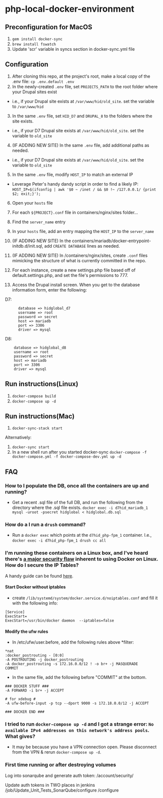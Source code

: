 # php-local-docker-environment

## Preconfiguration for MacOS
1. ```gem install docker-sync```
2. ```brew install fswatch```
3. Update 'scr' variable in syncs section in docker-sync.yml file

## Configuration

1. After cloning this repo, at the project's root, make a local copy of the .env file: ```cp .env.default .env```
2. In the newly-created ```.env``` file, set ```PROJECTS_PATH``` to the root folder where your Drupal sites exist
  * i.e., if your Drupal site exists at ```/var/www/hid/old_site```. set the variable to ```/var/www/hid```
3. In the same ```.env``` file, set ```HID_D7``` and ```DRUPAL_8``` to the folders where the site exists.
  * i.e., if your D7 Drupal site exists at ```/var/www/hid/old_site```. set the variable to ```old_site```
4. (IF ADDING NEW SITE) In the same ```.env``` file, add additional paths as needed.
  * i.e., if your D7 Drupal site exists at ```/var/www/hid/old_site```. set the variable to ```old_site```
5. In the same ```.env``` file, modify ```HOST_IP``` to match an external IP
  * Leverage Peter's handy dandy script in order to find a likely IP:
    ```HOST_IP=$(ifconfig | awk '$0 ~ /inet / && $0 !~ /127.0.0.1/ {print $2; exit;}');```
6. Open your ```hosts``` file
7. For each ```${PROJECT}.conf``` file in containers/nginx/sites folder...
  1. Find the ```server_name``` entry
  2. In your ```hosts``` file, add an entry mapping the ```HOST_IP``` to the ```server_name```

8. (IF ADDING NEW SITE) In the containers/mariadb/docker-entrypoint-initdb.d/init.sql, add ```CREATE DATABASE``` lines as needed.
9. (IF ADDING NEW SITE) In /containers/nginx/sites, create ```.conf``` files mimicking the structure of what is currently committed in the repo.
10. For each instance, create a new settings.php file based off of default.settings.php, and set the file's permissions to 777.
11. Access the Drupal install screen. When you get to the database information form, enter the following:


   D7:
   ```
         database => hidglobal_d7
         username => root
         password => secret
         host => mariadb
         port => 3306
         driver => mysql

   ```


   D8:
   ```
       database => hidglobal_d8
       username => root
       password => secret
       host => mariadb
       port => 3306
       driver => mysql
   ```


## Run instructions(Linux)
1. ```docker-compose build```
2. ```docker-compose up -d```

## Run instructions(Mac)
1. ```docker-sync-stack start```

Alternatively:

1. ```docker-sync start```
2. In a new shell run after you started docker-sync 
   ```docker-compose -f docker-compose.yml -f docker-compose-dev.yml up -d```



## FAQ
### How to I populate the DB, once all the containers are up and running?
- Get a recent .sql file of the full DB, and run the following from the directory where the .sql file exists.
```docker exec -i d7hid_mariadb_1 mysql -uroot -psecret hidglobal < hidglobal.db.sql```

### How do a I run a ```drush``` command?
-  Run a ```docker exec``` which points at the ```d7hid_php-fpm_1``` container. I.e.,
```docker exec -i d7hid_php-fpm_1 drush cc all```

### I'm running these containers on a Linux box, and I've heard there's [a major security flaw](http://blog.viktorpetersson.com/post/101707677489/the-dangers-of-ufw-docker) inherent to using Docker on Linux. How do I secure the IP Tables? 
A handy guide can be found [here](https://svenv.nl/unixandlinux/dockerufw).

#### Start Docker without iptables
- create ```/lib/systemd/system/docker.service.d/noiptables.conf``` and fill it with the following info:
```
[Service]
ExecStart=
ExecStart=/usr/bin/docker daemon  --iptables=false
```
#### Modify the ufw rules
- In /etc/ufw/user.before, add the following rules above *filter:
```
*nat
:docker_postrouting - [0:0]
-A POSTROUTING -j docker_postrouting
-A docker_postrouting -s 172.16.0.0/12 ! -o br+ -j MASQUERADE
COMMIT
```
- In the same file, add the following before "COMMIT" at the bottom.
```
### DOCKER STUFF ###
-A FORWARD -i br+ -j ACCEPT

# for xdebug #
-A ufw-before-input -p tcp --dport 9000 -s 172.18.0.0/12 -j ACCEPT

### DOCKER END ###
```
### I tried to run ```docker-compose up -d``` and I got a strange error: ```No available IPv4 addresses on this network's address pools```. What gives?
- It may be because you have a VPN connection open. Please disconnect from the VPN & rerun ```docker-compose up -d```.

### First time running or after destroying volumes ###
Log into sonarqube and generate auth token: /account/security/

Update auth tokens in TWO places in jenkins
/job/Update_Unit_Tests_SonarQube/configure
/configure

